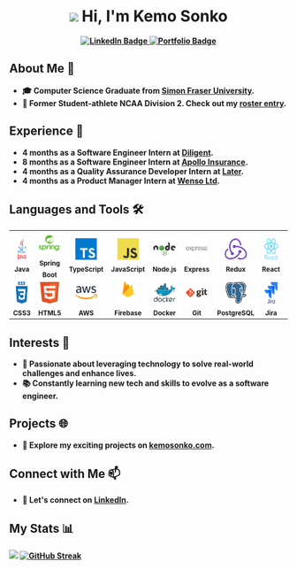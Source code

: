 <div align="center">
  <h1><strong>
    <img src="https://media.giphy.com/media/hvRJCLFzcasrR4ia7z/giphy.gif" width="30px"/>
   Hi, I'm Kemo Sonko 
  </h1>
</div>
<div id="header" align="center">
  <div id="badges">
    <a href="https://www.linkedin.com/in/kemo-sonko">
      <img src="https://img.shields.io/badge/LinkedIn-blue?style=for-the-badge&logo=linkedin&logoColor=white" alt="LinkedIn Badge"/>
    </a>
    <a href="https://www.kemosonko.com">
      <img src="https://img.shields.io/badge/Portfolio-navy?style=for-the-badge&logo=slack&logoColor=white" alt="Portfolio Badge"/>
    </a>
  </div>
</div>

## About Me 👋

- 🎓 Computer Science Graduate from [Simon Fraser University](https://www.sfu.ca/).
- 🏀 Former Student-athlete NCAA Division 2. Check out my [roster entry](https://athletics.sfu.ca/sports/mens-basketball/roster/kemo-sonko/6134).

## Experience 💼

- 4 months as a Software Engineer Intern at [Diligent](https://www.linkedin.com/company/diligent-board-member-services/).
- 8 months as a Software Engineer Intern at [Apollo Insurance](https://www.linkedin.com/company/apolloinsurance/).
- 4 months as a Quality Assurance Developer Intern at [Later](https://www.linkedin.com/company/later-official/).
- 4 months as a Product Manager Intern at [Wenso Ltd](https://www.linkedin.com/company/wensoltd/).

## Languages and Tools :hammer_and_wrench:
<table>
  <tr>
    <td align="center"><img src="https://github.com/devicons/devicon/blob/master/icons/java/java-original-wordmark.svg" width="40" height="40"/><br><sub>Java</sub></td>
    <td align="center"><img src="https://github.com/devicons/devicon/blob/master/icons/spring/spring-original-wordmark.svg" width="40" height="40"/><br><sub>Spring Boot</sub></td>
    <td align="center"><img src="https://github.com/devicons/devicon/blob/master/icons/typescript/typescript-original.svg" width="40" height="40"/><br><sub>TypeScript</sub></td>
    <td align="center"><img src="https://github.com/devicons/devicon/blob/master/icons/javascript/javascript-original.svg" width="40" height="40"/><br><sub>JavaScript</sub></td>
    <td align="center"><img src="https://github.com/devicons/devicon/blob/master/icons/nodejs/nodejs-original-wordmark.svg" width="40" height="40"/><br><sub>Node.js</sub></td>
    <td align="center"><img src="https://github.com/devicons/devicon/blob/master/icons/express/express-original-wordmark.svg" width="40" height="40"/><br><sub>Express</sub></td>
    <td align="center"><img src="https://github.com/devicons/devicon/blob/master/icons/redux/redux-original.svg" width="40" height="40"/><br><sub>Redux</sub></td>
    <td align="center"><img src="https://github.com/devicons/devicon/blob/master/icons/react/react-original-wordmark.svg" width="40" height="40"/><br><sub>React</sub></td>
    <td align="center"><img src="https://devtop.io/wp-content/uploads/2022/10/react-native-1.png" width="60" height="40"/><br><sub>React Native</sub></td>
  </tr>
  <tr>
      <td align="center"><img src="https://github.com/devicons/devicon/blob/master/icons/css3/css3-plain-wordmark.svg" width="40" height="40"/><br><sub>CSS3</sub></td>
    <td align="center"><img src="https://github.com/devicons/devicon/blob/master/icons/html5/html5-original.svg" width="40" height="40"/><br><sub>HTML5</sub></td>
    <td align="center"><img src="https://github.com/devicons/devicon/blob/master/icons/amazonwebservices/amazonwebservices-original-wordmark.svg" width="40" height="40"/><br><sub>AWS</sub></td>
    <td align="center"><img src="https://github.com/devicons/devicon/blob/master/icons/firebase/firebase-original-wordmark.svg" width="40" height="40"/><br><sub>Firebase</sub></td>
    <td align="center"><img src="https://github.com/devicons/devicon/blob/master/icons/docker/docker-original-wordmark.svg" width="40" height="40"/><br><sub>Docker</sub></td>
    <td align="center"><img src="https://github.com/devicons/devicon/blob/master/icons/git/git-original-wordmark.svg" width="40" height="40"/><br><sub>Git</sub></td>
    <td align="center"><img src="https://github.com/devicons/devicon/blob/master/icons/postgresql/postgresql-original.svg" width="40" height="40"/><br><sub>PostgreSQL</sub></td>
    <td align="center"><img src="https://github.com/devicons/devicon/blob/master/icons/jira/jira-original-wordmark.svg" width="40" height="40"/><br><sub>Jira</sub></td>
    <td align="center"><img src="https://github.com/devicons/devicon/blob/master/icons/confluence/confluence-original-wordmark.svg" width="40" height="40"/><br><sub>Confluence</sub></td>
  </tr>
</table>



## Interests 🚀

- 🤖 Passionate about leveraging technology to solve real-world challenges and enhance lives.
- 📚 Constantly learning new tech and skills to evolve as a software engineer.

## Projects 🌐

- 🌟 Explore my exciting projects on [kemosonko.com](https://kemosonko.com).

## Connect with Me 📫

- 👔 Let's connect on [LinkedIn](https://www.linkedin.com/in/kemo-sonko).

##  My Stats 📊

![](https://leetcard.jacoblin.cool/kemoLD?theme=dark&ext=activity)
[![GitHub Streak](http://github-readme-streak-stats.herokuapp.com?user=kemoLD&theme=onedark&date_format=M%20j%5B%2C%20Y%5D&mode=weekly)](https://git.io/streak-stats)

<!---
KemoLD/KemoLD is a ✨ special ✨ repository because its `README.md` (this file) appears on your GitHub profile.
You can click the Preview link to take a look at your changes.
--->
